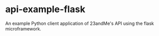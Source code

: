 api-example-flask
=================

An example Python client application of 23andMe's API using the flask microframework.